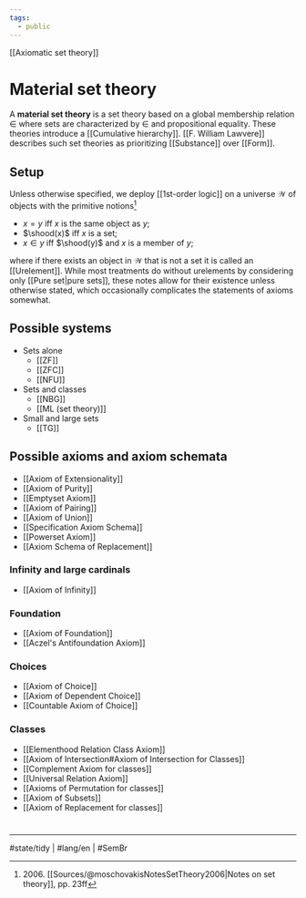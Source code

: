 ```yaml
---
tags:
  - public
---
```

[[Axiomatic set theory]]
# Material set theory

A **material set theory** is a set theory based on a global membership relation $\in$
where sets are characterized by $\in$ and propositional equality.
These theories introduce a [[Cumulative hierarchy]].
[[F. William Lawvere]] describes such set theories as prioritizing [[Substance]] over [[Form]].


## Setup

Unless otherwise specified, we deploy [[1st-order logic]] on a universe $\mathcal{W}$ of objects with the primitive notions[^2006]

- $x = y$ iff $x$ is the same object as $y$;
- $\shood(x)$ iff $x$ is a set;
- $x \in y$ iff $\shood(y)$ and $x$ is a member of $y$;

where if there exists an object in $\mathcal{W}$ that is not a set it is called an [[Urelement]].
While most treatments do without urelements by considering only [[Pure set|pure sets]], these notes allow for their existence unless otherwise stated,
which occasionally complicates the statements of axioms somewhat.

  [^2006]: 2006\. [[Sources/@moschovakisNotesSetTheory2006|Notes on set theory]], pp. 23ff

## Possible systems

- Sets alone
  - [[ZF]]
  - [[ZFC]]
  - [[NFU]]
- Sets and classes
  - [[NBG]]
  - [[ML (set theory)]]
- Small and large sets
  - [[TG]]

## Possible axioms and axiom schemata

- [[Axiom of Extensionality]]
- [[Axiom of Purity]]
- [[Emptyset Axiom]]
- [[Axiom of Pairing]]
- [[Axiom of Union]]
- [[Specification Axiom Schema]]
- [[Powerset Axiom]]
- [[Axiom Schema of Replacement]]

### Infinity and large cardinals

- [[Axiom of Infinity]]

### Foundation

- [[Axiom of Foundation]]
- [[Aczel's Antifoundation Axiom]]

### Choices

- [[Axiom of Choice]]
- [[Axiom of Dependent Choice]]
- [[Countable Axiom of Choice]]

### Classes

- [[Elementhood Relation Class Axiom]]
- [[Axiom of Intersection#Axiom of Intersection for Classes]]
- [[Complement Axiom for classes]]
- [[Universal Relation Axiom]]
- [[Axioms of Permutation for classes]]
- [[Axiom of Subsets]]
- [[Axiom of Replacement for classes]]

#
---
#state/tidy | #lang/en | #SemBr 